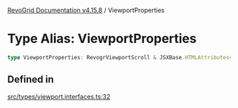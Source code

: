 [RevoGrid Documentation v4.15.8](README.md) / ViewportProperties

# Type Alias: ViewportProperties

```ts
type ViewportProperties: RevogrViewportScroll & JSXBase.HTMLAttributes<HTMLRevogrViewportScrollElement>;
```

## Defined in

[src/types/viewport.interfaces.ts:32](https://github.com/revolist/revogrid/blob/2ac43d2713c9d394ff33675f959c6432bf5aa023/src/types/viewport.interfaces.ts#L32)
